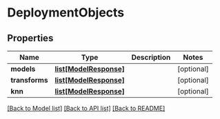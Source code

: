 # DeploymentObjects

## Properties
Name | Type | Description | Notes
------------ | ------------- | ------------- | -------------
**models** | [**list[ModelResponse]**](ModelResponse.md) |  | [optional] 
**transforms** | [**list[ModelResponse]**](ModelResponse.md) |  | [optional] 
**knn** | [**list[ModelResponse]**](ModelResponse.md) |  | [optional] 

[[Back to Model list]](../README.md#documentation-for-models) [[Back to API list]](../README.md#documentation-for-api-endpoints) [[Back to README]](../README.md)


